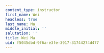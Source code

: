```yaml
---
content_type: instructor
first_name: Wei
headless: true
last_name: Ma
middle_initial: ''
salutation: ''
title: Wei Ma
uid: f5045dbd-9f6a-e3fe-3917-31744274d477
---
```

